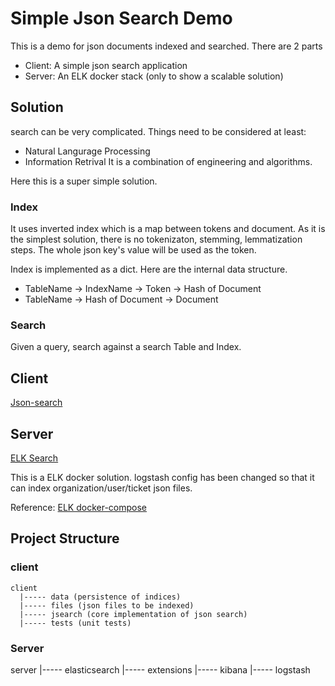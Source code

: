 # Simple Json Search Demo

This is a demo for json documents indexed and searched.
There are 2 parts
- Client: A simple json search application
- Server: An ELK docker stack (only to show a scalable solution)

## Solution
search can be very complicated. Things need to be considered at least:
- Natural Langurage Processing
- Information Retrival
It is a combination of engineering and algorithms.

Here this is a super simple solution.
### Index
It uses inverted index which is a map between tokens and document. As it is the simplest solution, there is no tokenizaton, stemming, lemmatization steps. The whole json key's value will be used as the token.

Index is implemented as a dict.
Here are the internal data structure.
- TableName -> IndexName -> Token -> Hash of Document
- TableName -> Hash of Document -> Document

### Search
Given a query, search against a search Table and Index.

## Client
[Json-search](client/README.md)

## Server
[ELK Search](server/README.md)

This is a ELK docker solution. 
logstash config has been changed so that it can index organization/user/ticket json files.

Reference: [ELK docker-compose](https://github.com/deviantony/docker-elk)

## Project Structure
### client

```
client
  |----- data (persistence of indices)
  |----- files (json files to be indexed)
  |----- jsearch (core implementation of json search)
  |----- tests (unit tests)

```

### Server

server
  |----- elasticsearch
  |----- extensions
  |----- kibana
  |----- logstash